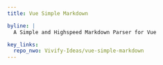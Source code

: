 ```yaml
---
title: Vue Simple Markdown

byline: |
  A Simple and Highspeed Markdown Parser for Vue

key_links:
  repo_nwo: Vivify-Ideas/vue-simple-markdown
---
```

